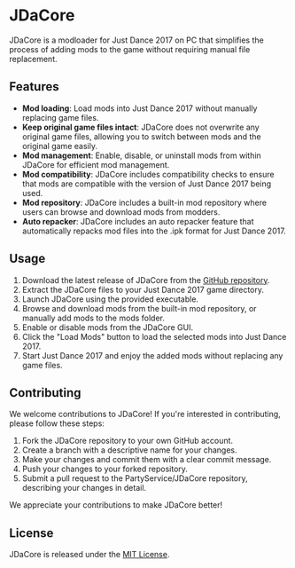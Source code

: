 # JDaCore

JDaCore is a modloader for Just Dance 2017 on PC that simplifies the process of adding mods to the game without requiring manual file replacement.

## Features

- **Mod loading**: Load mods into Just Dance 2017 without manually replacing game files.
- **Keep original game files intact**: JDaCore does not overwrite any original game files, allowing you to switch between mods and the original game easily.
- **Mod management**: Enable, disable, or uninstall mods from within JDaCore for efficient mod management.
- **Mod compatibility**: JDaCore includes compatibility checks to ensure that mods are compatible with the version of Just Dance 2017 being used.
- **Mod repository**: JDaCore includes a built-in mod repository where users can browse and download mods from modders.
- **Auto repacker**: JDaCore includes an auto repacker feature that automatically repacks mod files into the .ipk format for Just Dance 2017.

## Usage

1. Download the latest release of JDaCore from the [GitHub repository](https://github.com/PartyService/JDaCore).
2. Extract the JDaCore files to your Just Dance 2017 game directory.
3. Launch JDaCore using the provided executable.
4. Browse and download mods from the built-in mod repository, or manually add mods to the mods folder.
5. Enable or disable mods from the JDaCore GUI.
6. Click the "Load Mods" button to load the selected mods into Just Dance 2017.
7. Start Just Dance 2017 and enjoy the added mods without replacing any game files.

## Contributing

We welcome contributions to JDaCore! If you're interested in contributing, please follow these steps:

1. Fork the JDaCore repository to your own GitHub account.
2. Create a branch with a descriptive name for your changes.
3. Make your changes and commit them with a clear commit message.
4. Push your changes to your forked repository.
5. Submit a pull request to the PartyService/JDaCore repository, describing your changes in detail.

We appreciate your contributions to make JDaCore better!

## License

JDaCore is released under the [MIT License](LICENSE).
